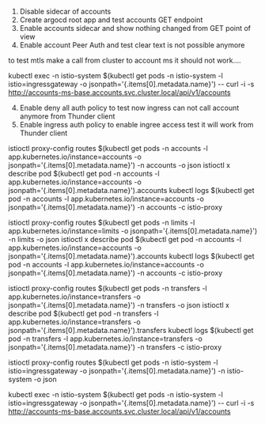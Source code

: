 1. Disable sidecar of accounts 
2. Create argocd root app and test accounts GET endpoint
2. Enable accounts sidecar and show nothing changed from GET point of view
3. Enable account Peer Auth and test clear text is not possible anymore

to test mtls make a call from cluster to account ms it should not work....

kubectl exec -n istio-system $(kubectl get pods -n istio-system -l istio=ingressgateway -o jsonpath='{.items[0].metadata.name}') -- curl -i -s  http://accounts-ms-base.accounts.svc.cluster.local/api/v1/accounts


4. Enable deny all auth policy to test now ingress can not call account anymore from Thunder client
5. Enable ingress auth policy to enable ingree access test it will work from Thunder client



<!-- accounts -->

istioctl proxy-config routes $(kubectl get pods -n accounts -l app.kubernetes.io/instance=accounts -o jsonpath='{.items[0].metadata.name}') -n accounts -o json
istioctl x describe pod $(kubectl get pod -n accounts -l app.kubernetes.io/instance=accounts -o jsonpath='{.items[0].metadata.name}').accounts
kubectl logs $(kubectl get pod -n accounts -l app.kubernetes.io/instance=accounts -o jsonpath='{.items[0].metadata.name}') -n accounts -c istio-proxy


<!-- limits -->

istioctl proxy-config routes $(kubectl get pods -n limits -l app.kubernetes.io/instance=limits -o jsonpath='{.items[0].metadata.name}') -n limits -o json
istioctl x describe pod $(kubectl get pod -n accounts -l app.kubernetes.io/instance=accounts -o jsonpath='{.items[0].metadata.name}').accounts
kubectl logs $(kubectl get pod -n accounts -l app.kubernetes.io/instance=accounts -o jsonpath='{.items[0].metadata.name}') -n accounts -c istio-proxy


<!-- transfers -->

istioctl proxy-config routes $(kubectl get pods -n transfers -l app.kubernetes.io/instance=transfers -o jsonpath='{.items[0].metadata.name}') -n transfers -o json
istioctl x describe pod $(kubectl get pod -n transfers -l app.kubernetes.io/instance=transfers -o jsonpath='{.items[0].metadata.name}').transfers
kubectl logs $(kubectl get pod -n transfers -l app.kubernetes.io/instance=transfers -o jsonpath='{.items[0].metadata.name}') -n transfers -c istio-proxy



istioctl proxy-config routes $(kubectl get pods -n istio-system -l istio=ingressgateway -o jsonpath='{.items[0].metadata.name}') -n istio-system -o json





kubectl exec -n istio-system $(kubectl get pods -n istio-system -l istio=ingressgateway -o jsonpath='{.items[0].metadata.name}') -- curl -i -s  http://accounts-ms-base.accounts.svc.cluster.local/api/v1/accounts